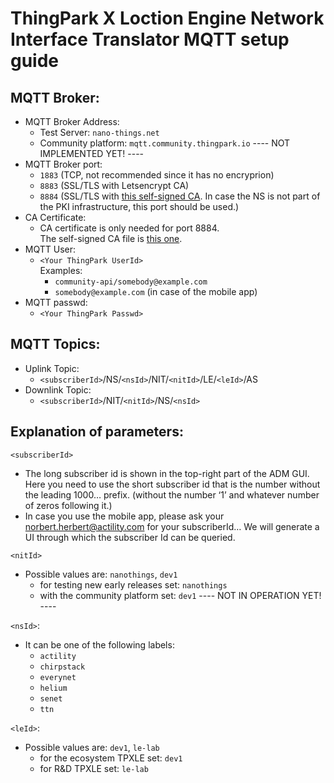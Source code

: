 # ThingPark X Loction Engine Network Interface Translator MQTT setup guide

## MQTT Broker:

- MQTT Broker Address:
  - Test Server: `nano-things.net`
  - Community platform: `mqtt.community.thingpark.io` ---- NOT IMPLEMENTED YET! ----
- MQTT Broker port:
  - `1883` (TCP, not recommended since it has no encryprion)
  - `8883` (SSL/TLS with Letsencrypt CA)
  - `8884` (SSL/TLS with [this self-signed CA](https://nano-things.net/ca.crt). In case the NS is not part of the PKI infrastructure, this port should be used.)
- CA Certificate:
  - CA certificate is only needed for port 8884.  
    The self-signed CA file is [this one](https://nano-things.net/ca.crt).
- MQTT User:
  - `<Your ThingPark UserId>`  
    Examples:
    - `community-api/somebody@example.com`
    - `somebody@example.com` (in case of the mobile app)
- MQTT passwd:
  - `<Your ThingPark Passwd>`

## MQTT Topics:

- Uplink Topic:
  - `<subscriberId>`/NS/`<nsId>`/NIT/`<nitId>`/LE/`<leId>`/AS
- Downlink Topic:
  - `<subscriberId>`/NIT/`<nitId>`/NS/`<nsId>`

## Explanation of parameters:

`<subscriberId>`

- The long subscriber id is shown in the top-right part of the ADM GUI. Here you need to use the short subscriber id that is the number without the leading 1000… prefix. (without the number ‘1’ and whatever number of zeros following it.)
- In case you use the mobile app, please ask your norbert.herbert@actility.com for your subscriberId…
  We will generate a UI through which the subscriber Id can be queried.

`<nitId>`

- Possible values are: `nanothings`, `dev1`
  - for testing new early releases set: `nanothings`
  - with the community platform set: `dev1` ---- NOT IN OPERATION YET! ----

`<nsId>`:

- It can be one of the following labels:
  - `actility`
  - `chirpstack`
  - `everynet`
  - `helium`
  - `senet`
  - `ttn`

`<leId>`:

- Possible values are: `dev1`, `le-lab`
  - for the ecosystem TPXLE set: `dev1`
  - for R&D TPXLE set: `le-lab`
